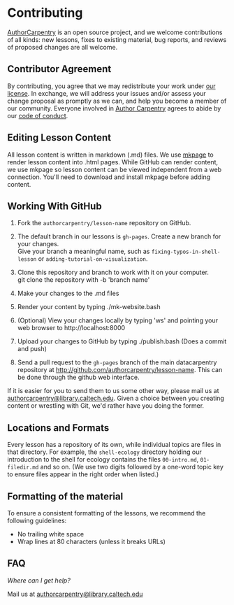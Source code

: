 # Contributing

[AuthorCarpentry](http://authorcarpentry.github.io) is an open source project,
and we welcome contributions of all kinds:
new lessons,
fixes to existing material,
bug reports,
and reviews of proposed changes are all welcome.

## Contributor Agreement

By contributing,
you agree that we may redistribute your work under [our license](LICENSE.md).
In exchange,
we will address your issues and/or assess your change proposal as promptly as we can,
and help you become a member of our community.
Everyone involved in [Author Carpentry](http://authorcarpentry.github.io)
agrees to abide by our [code of conduct](CONDUCT.md).

## Editing Lesson Content

All lesson content is written in markdown (.md) files.  We use [mkpage](https://github.com/caltechlibrary/mkpage) 
to render lesson content into .html pages.  While GitHub can render content, we use mkpage so lesson content can
be viewed independent from a web connection.   You'll need to download and install mkpage before adding content.

## Working With GitHub

1.  Fork the `authorcarpentry/lesson-name` repository on GitHub.  

2.  The default branch in our lessons is `gh-pages`. Create a 
    new branch for your changes.  
    Give your branch a meaningful name,
    such as `fixing-typos-in-shell-lesson`
    or `adding-tutorial-on-visualization`.

3.  Clone this repository and branch to work with it on your computer.  
    git clone the repository with -b 'branch name'
    
4.  Make your changes to the .md files

5.  Render your content by typing ./mk-website.bash

6.  (Optional) View your changes locally by typing 'ws' and pointing your web browser to http://localhost:8000

7.  Upload your changes to GitHub by typing ./publish.bash (Does a commit and push)

8.  Send a pull request to the `gh-pages` branch of the main datacarpentry
    repository at http://github.com/authorcarpentry/lesson-name. This can
    be done through the github web interface. 

If it is easier for you to send them to us some other way,
please mail us at [authorcarpentry@library.caltech.edu](mailto:authorcarpentry@library.caltech.edu).
Given a choice between you creating content or wrestling with Git,
we'd rather have you doing the former.

## Locations and Formats

Every lesson has a repository of its own, while individual topics are files
in that directory.  For example, the `shell-ecology` directory holding our
introduction to the shell for ecology contains the files `00-intro.md`, 
`01-filedir.md` and so on.  (We use two digits followed by a one-word topic 
key to ensure files
appear in the right order when listed.)

## Formatting of the material

To ensure a consistent formatting of the lessons, we recommend the following
guidelines:

- No trailing white space
- Wrap lines at 80 characters (unless it breaks URLs)


## FAQ

*Where can I get help?*

Mail us at [authorcarpentry@library.caltech.edu](mailto:authorcarpentry@library.caltech.edu)     
